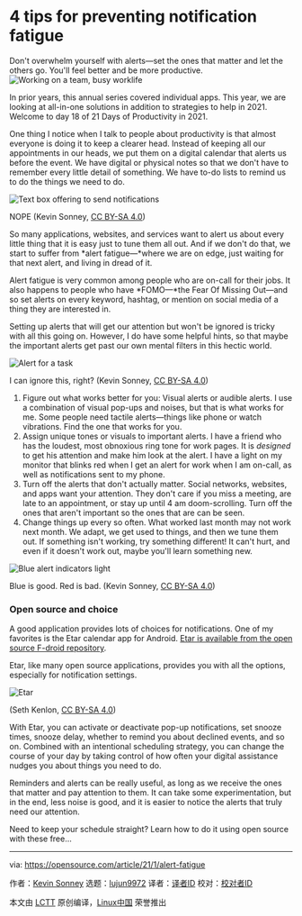 [#]: collector: (lujun9972)
[#]: translator: ( )
[#]: reviewer: ( )
[#]: publisher: ( )
[#]: url: ( )
[#]: subject: (4 tips for preventing notification fatigue)
[#]: via: (https://opensource.com/article/21/1/alert-fatigue)
[#]: author: (Kevin Sonney https://opensource.com/users/ksonney)

4 tips for preventing notification fatigue
======
Don't overwhelm yourself with alerts—set the ones that matter and let
the others go. You'll feel better and be more productive.
![Working on a team, busy worklife][1]

In prior years, this annual series covered individual apps. This year, we are looking at all-in-one solutions in addition to strategies to help in 2021. Welcome to day 18 of 21 Days of Productivity in 2021.

One thing I notice when I talk to people about productivity is that almost everyone is doing it to keep a clearer head. Instead of keeping all our appointments in our heads, we put them on a digital calendar that alerts us before the event. We have digital or physical notes so that we don't have to remember every little detail of something. We have to-do lists to remind us to do the things we need to do.

![Text box offering to send notifications][2]

NOPE (Kevin Sonney, [CC BY-SA 4.0][3])

So many applications, websites, and services want to alert us about every little thing that it is easy just to tune them all out. And if we don't do that, we start to suffer from *alert fatigue—*where we are on edge, just waiting for that next alert, and living in dread of it.

Alert fatigue is very common among people who are on-call for their jobs. It also happens to people who have *FOMO—*the Fear Of Missing Out—and so set alerts on every keyword, hashtag, or mention on social media of a thing they are interested in.

Setting up alerts that will get our attention but won't be ignored is tricky with all this going on. However, I do have some helpful hints, so that maybe the important alerts get past our own mental filters in this hectic world.

![Alert for a task][4]

I can ignore this, right? (Kevin Sonney, [CC BY-SA 4.0][3])

  1. Figure out what works better for you: Visual alerts or audible alerts. I use a combination of visual pop-ups and noises, but that is what works for me. Some people need tactile alerts—things like phone or watch vibrations. Find the one that works for you.
  2. Assign unique tones or visuals to important alerts. I have a friend who has the loudest, most obnoxious ring tone for work pages. It is _designed_ to get his attention and make him look at the alert. I have a light on my monitor that blinks red when I get an alert for work when I am on-call, as well as notifications sent to my phone.
  3. Turn off the alerts that don't actually matter. Social networks, websites, and apps want your attention. They don't care if you miss a meeting, are late to an appointment, or stay up until 4 am doom-scrolling. Turn off the ones that aren't important so the ones that are can be seen.
  4. Change things up every so often. What worked last month may not work next month. We adapt, we get used to things, and then we tune them out. If something isn't working, try something different! It can't hurt, and even if it doesn't work out, maybe you'll learn something new.



![Blue alert indicators light][5]

Blue is good. Red is bad. (Kevin Sonney, [CC BY-SA 4.0][3])

### Open source and choice

A good application provides lots of choices for notifications. One of my favorites is the Etar calendar app for Android. [Etar is available from the open source F-droid repository][6].

Etar, like many open source applications, provides you with all the options, especially for notification settings.

![Etar][7]

(Seth Kenlon, [CC BY-SA 4.0][3])

With Etar, you can activate or deactivate pop-up notifications, set snooze times, snooze delay, whether to remind you about declined events, and so on. Combined with an intentional scheduling strategy, you can change the course of your day by taking control of how often your digital assistance nudges you about things you need to do.

Reminders and alerts can be really useful, as long as we receive the ones that matter and pay attention to them. It can take some experimentation, but in the end, less noise is good, and it is easier to notice the alerts that truly need our attention.

Need to keep your schedule straight? Learn how to do it using open source with these free...

--------------------------------------------------------------------------------

via: https://opensource.com/article/21/1/alert-fatigue

作者：[Kevin Sonney][a]
选题：[lujun9972][b]
译者：[译者ID](https://github.com/译者ID)
校对：[校对者ID](https://github.com/校对者ID)

本文由 [LCTT](https://github.com/LCTT/TranslateProject) 原创编译，[Linux中国](https://linux.cn/) 荣誉推出

[a]: https://opensource.com/users/ksonney
[b]: https://github.com/lujun9972
[1]: https://opensource.com/sites/default/files/styles/image-full-size/public/lead-images/team_dev_email_chat_video_work_wfm_desk_520.png?itok=6YtME4Hj (Working on a team, busy worklife)
[2]: https://opensource.com/sites/default/files/day18-image1.png
[3]: https://creativecommons.org/licenses/by-sa/4.0/
[4]: https://opensource.com/sites/default/files/day18-image2.png
[5]: https://opensource.com/sites/default/files/day18-image3.png
[6]: https://f-droid.org/en/packages/ws.xsoh.etar/
[7]: https://opensource.com/sites/default/files/etar.jpg (Etar)

